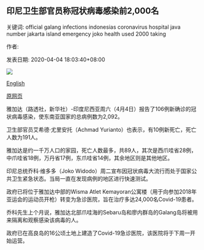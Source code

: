 ## 印尼卫生部官员称冠状病毒感染前2,000名

关键词: official galang infections indonesias coronavirus hospital java number jakarta island emergency joko health used 2000 taking

作者: 

发表日期: 2020-04-04 18:03:40+08:00

![](https://www.straitstimes.com/sites/default/files/styles/x_large/public/articles/2020/04/04/hzindonesia0404.jpg?itok=GjPNl-jY)

[English](Indonesia%27s%20coronavirus%20infections%20top%202%2C000%3A%20Health%20official.md)

[原网页](https://www.straitstimes.com/asia/se-asia/indonesias-coronavirus-infections-top-2000-health-official)

雅加达（路透社，新华社）-印度尼西亚周六（4月4日）报告了106例新确诊的冠状病毒感染，使东南亚国家的总病例数为2,092。

卫生部官员艾希德·尤里安托（Achmad Yurianto）也表示，有10例新死亡，死亡人数为191人。

雅加达是约一千万人口的家园，死亡人数最多，共89人，其次是西爪哇省28例，中爪哇省18例，万丹省17例，东爪哇省14例，其余地区则是其他地区。

印尼总统乔科·维多多（Joko Widodo）周二宣布因冠状病毒大流行而处于国家公共卫生紧急状态。当局一直在发现病例的地区进行快速测试。

政府已将位于雅加达中部的Wisma Atlet Kemayoran公寓楼（用于向参加2018年亚运会的运动员开枪）转变为急诊医院，旨在治疗多达24,000名Covid-19患者。

乔科先生上个月说，雅加达北部爪哇海的Sebaru岛和廖内群岛的Galang岛将被用来隔离和观察感染该病毒的人。

政府已在高良岛的16公顷土地上建造了Covid-19急诊医院，该医院将于下周一开始运营。